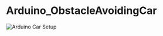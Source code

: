 # Arduino_ObstacleAvoidingCar
![Arduino Car Setup]([http://url/to/img.png](https://drive.google.com/file/d/1iSntUz9xm9F7RwRKclPr6krpK3FZdPNx/view?usp=sharing)https://drive.google.com/file/d/1iSntUz9xm9F7RwRKclPr6krpK3FZdPNx/view?usp=sharing)
